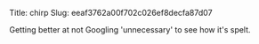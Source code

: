 Title: chirp
Slug: eeaf3762a00f702c026ef8decfa87d07

Getting better at not Googling 'unnecessary' to see how it's spelt.
